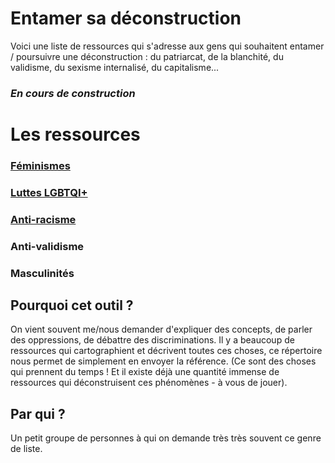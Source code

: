 # Entamer sa déconstruction

Voici une liste de ressources qui s'adresse aux gens qui souhaitent entamer / poursuivre une déconstruction : du patriarcat, de la blanchité, du validisme, du sexisme internalisé, du capitalisme...

### _En cours de construction_

# Les ressources 
### [Féminismes](https://github.com/noeems/entamer-sa-deconstruction/blob/master/feminismes.md)
### [Luttes LGBTQI+](https://github.com/noeems/entamer-sa-deconstruction/blob/master/luttes-LGBTQI%2B.md)
### [Anti-racisme](https://github.com/noeems/entamer-sa-deconstruction/blob/master/anti-racisme.md) 
### Anti-validisme
### Masculinités

## Pourquoi cet outil ?
On vient souvent me/nous demander d'expliquer des concepts, de parler des oppressions, de débattre des discriminations. 
Il y a beaucoup de ressources qui cartographient et décrivent toutes ces choses, ce répertoire nous permet de simplement en envoyer la référence.
(Ce sont des choses qui prennent du temps ! Et il existe déjà une quantité immense de ressources qui déconstruisent ces phénomènes - à vous de jouer).

## Par qui ?
Un petit groupe de personnes à qui on demande très très souvent ce genre de liste.
